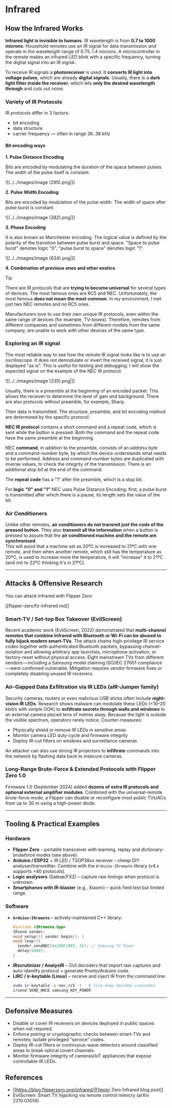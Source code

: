 # Infrared


## How the Infrared Works 

**Infrared light is invisible to humans**. IR wavelength is from **0.7 to 1000 microns**. Household remotes use an IR signal for data transmission and operate in the wavelength range of 0.75..1.4 microns. A microcontroller in the remote makes an infrared LED blink with a specific frequency, turning the digital signal into an IR signal.

To receive IR signals a **photoreceiver** is used. It **converts IR light into voltage pulses**, which are already **digital signals**. Usually, there is a **dark light filter inside the receiver**, which lets **only the desired wavelength through** and cuts out noise.

### Variety of IR Protocols 

IR protocols differ in 3 factors:

- bit encoding
- data structure
- carrier frequency — often in range 36..38 kHz

#### Bit encoding ways 

**1. Pulse Distance Encoding**

Bits are encoded by modulating the duration of the space between pulses. The width of the pulse itself is constant.

![[../../images/image (295).png|]]


**2. Pulse Width Encoding**

Bits are encoded by modulation of the pulse width. The width of space after pulse burst is constant.

![[../../images/image (282).png|]]


**3. Phase Encoding**

It is also known as Manchester encoding. The logical value is defined by the polarity of the transition between pulse burst and space. "Space to pulse burst" denotes logic "0", "pulse burst to space" denotes logic "1".

![[../../images/image (634).png|]]


**4. Combination of previous ones and other exotics**

> [!TIP]
> There are IR protocols that are **trying to become universal** for several types of devices. The most famous ones are RC5 and NEC. Unfortunately, the most famous **does not mean the most common**. In my environment, I met just two NEC remotes and no RC5 ones.
>
> Manufacturers love to use their own unique IR protocols, even within the same range of devices (for example, TV-boxes). Therefore, remotes from different companies and sometimes from different models from the same company, are unable to work with other devices of the same type.

### Exploring an IR signal

The most reliable way to see how the remote IR signal looks like is to use an oscilloscope. It does not demodulate or invert the received signal, it is just displayed "as is". This is useful for testing and debugging. I will show the expected signal on the example of the NEC IR protocol.

![[../../images/image (235).png|]]


Usually, there is a preamble at the beginning of an encoded packet. This allows the receiver to determine the level of gain and background. There are also protocols without preamble, for example, Sharp.

Then data is transmitted. The structure, preamble, and bit encoding method are determined by the specific protocol.

**NEC IR protocol** contains a short command and a repeat code, which is sent while the button is pressed. Both the command and the repeat code have the same preamble at the beginning.

NEC **command**, in addition to the preamble, consists of an address byte and a command-number byte, by which the device understands what needs to be performed. Address and command-number bytes are duplicated with inverse values, to check the integrity of the transmission. There is an additional stop bit at the end of the command.

The **repeat code** has a "1" after the preamble, which is a stop bit.

For **logic "0" and "1"** NEC uses Pulse Distance Encoding: first, a pulse burst is transmitted after which there is a pause, its length sets the value of the bit.

### Air Conditioners

Unlike other remotes, **air conditioners do not transmit just the code of the pressed button**. They also **transmit all the information** when a button is pressed to assure that the **air conditioned machine and the remote are synchronised**.\
This will avoid that a machine set as 20ºC is increased to 21ºC with one remote, and then when another remote, which still has the temperature as 20ºC, is used to increase more the temperature, it will "increase" it to 21ºC (and not to 22ºC thinking it's in 21ºC).

---

## Attacks & Offensive Research 

You can attack Infrared with Flipper Zero:

[[flipper-zero/fz-infrared.md]]

### Smart-TV / Set-top Box Takeover (EvilScreen)

Recent academic work (EvilScreen, 2022) demonstrated that **multi-channel remotes that combine Infrared with Bluetooth or Wi-Fi can be abused to fully hijack modern smart-TVs**. The attack chains high-privilege IR service codes together with authenticated Bluetooth packets, bypassing channel-isolation and allowing arbitrary app launches, microphone activation, or factory-reset without physical access. Eight mainstream TVs from different vendors — including a Samsung model claiming ISO/IEC 27001 compliance — were confirmed vulnerable. Mitigation requires vendor firmware fixes or completely disabling unused IR receivers. 

### Air-Gapped Data Exfiltration via IR LEDs (aIR-Jumper family)

Security cameras, routers or even malicious USB sticks often include **night-vision IR LEDs**. Research shows malware can modulate these LEDs (<10–20 kbit/s with simple OOK) to **exfiltrate secrets through walls and windows** to an external camera placed tens of metres away. Because the light is outside the visible spectrum, operators rarely notice. Counter-measures:

* Physically shield or remove IR LEDs in sensitive areas
* Monitor camera LED duty-cycle and firmware integrity
* Deploy IR-cut filters on windows and surveillance cameras

An attacker can also use strong IR projectors to **infiltrate** commands into the network by flashing data back to insecure cameras. 

### Long-Range Brute-Force & Extended Protocols with Flipper Zero 1.0

Firmware 1.0 (September 2024) added **dozens of extra IR protocols and optional external amplifier modules**. Combined with the universal-remote brute-force mode, a Flipper can disable or reconfigure most public TVs/ACs from up to 30 m using a high-power diode. 

---

## Tooling & Practical Examples 

### Hardware

* **Flipper Zero** – portable transceiver with learning, replay and dictionary-bruteforce modes (see above).
* **Arduino / ESP32** + IR LED / TSOP38xx receiver – cheap DIY analyser/transmitter. Combine with the `Arduino-IRremote` library (v4.x supports >40 protocols).
* **Logic analysers** (Saleae/FX2) – capture raw timings when protocol is unknown.
* **Smartphones with IR-blaster** (e.g., Xiaomi) – quick field test but limited range.

### Software

* **`Arduino-IRremote`** – actively-maintained C++ library: 
  ```cpp
  #include <IRremote.hpp>
  IRsend sender;
  void setup(){ sender.begin(); }
  void loop(){
    sender.sendNEC(0x20DF10EF, 32); // Samsung TV Power
    delay(5000);
  }
  ```
* **IRscrutinizer / AnalysIR** – GUI decoders that import raw captures and auto-identify protocol + generate Pronto/Arduino code.
* **LIRC / ir-keytable (Linux)** – receive and inject IR from the command line:
  ```bash
  sudo ir-keytable -p nec,rc5 -t   # live-dump decoded scancodes
  irsend SEND_ONCE samsung KEY_POWER
  ```

---

## Defensive Measures 

* Disable or cover IR receivers on devices deployed in public spaces when not required.
* Enforce *pairing* or cryptographic checks between smart-TVs and remotes; isolate privileged “service” codes.
* Deploy IR-cut filters or continuous-wave detectors around classified areas to break optical covert channels.
* Monitor firmware integrity of cameras/IoT appliances that expose controllable IR LEDs.

## References

- [[https://blog.flipperzero.one/infrared/|Flipper Zero Infrared blog post]]
- EvilScreen: Smart TV hijacking via remote control mimicry (arXiv 2210.03014)

